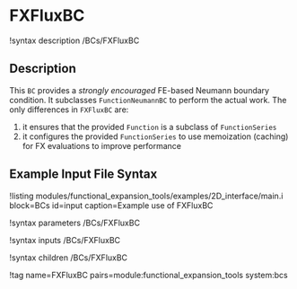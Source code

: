 # FXFluxBC

!syntax description /BCs/FXFluxBC

## Description

This `BC` provides a *strongly encouraged* FE-based Neumann boundary condition. It subclasses
`FunctionNeumannBC` to perform the actual work. The only differences in `FXFluxBC` are:

1. it ensures that the provided `Function` is a subclass of `FunctionSeries`
2. it configures the provided `FunctionSeries` to use memoization (caching) for FX evaluations to
   improve performance

## Example Input File Syntax

!listing modules/functional_expansion_tools/examples/2D_interface/main.i block=BCs id=input caption=Example use of FXFluxBC

!syntax parameters /BCs/FXFluxBC

!syntax inputs /BCs/FXFluxBC

!syntax children /BCs/FXFluxBC

!tag name=FXFluxBC pairs=module:functional_expansion_tools system:bcs
